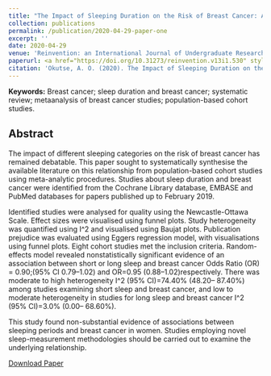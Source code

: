 ```yaml
---
title: "The Impact of Sleeping Duration on the Risk of Breast Cancer: A systematic Review and meta-analysis of population-based cohort studies"
collection: publications
permalink: /publication/2020-04-29-paper-one
excerpt: ''
date: 2020-04-29
venue: 'Reinvention: an International Journal of Undergraduate Research'
paperurl: <a href="https://doi.org/10.31273/reinvention.v13i1.530" style="text-decoration-style: none;">custom link</a>
citation: 'Okutse, A. O. (2020). The Impact of Sleeping Duration on the Risk of Breast Cancer: A systematic review and meta-analysis of population-based cohort studies. <i>Reinvention: an International Journal of Undergraduate Research, 13</i>(1).'
---
```

**Keywords:** Breast cancer; sleep duration and breast cancer; systematic review; metaanalysis of breast cancer studies; population-based cohort studies.
## Abstract

The impact of different sleeping categories on the risk of breast cancer has remained
debatable. This paper sought to systematically synthesise the available literature on
this relationship from population-based cohort studies using meta-analytic
procedures. Studies about sleep duration and breast cancer were identified from the Cochrane
Library database, EMBASE and PubMed databases for papers published up to February
2019.

Identified studies were analysed for quality using the Newcastle-Ottawa Scale. Effect
sizes were visualised using funnel plots. Study heterogeneity was quantified using I^2
and visualised using Baujat plots. Publication prejudice was evaluated using Eggers
regression model, with visualisations using funnel plots.
Eight cohort studies met the inclusion criteria. 
Random-effects model revealed nonstatistically significant evidence of an association between short or long sleep and breast cancer Odds Ratio (OR) = 0.90;(95% CI 0.79–1.02) and OR=0.95 (0.88–1.02)respectively. There was moderate to high heterogeneity I^2 (95% CI)=74.40% (48.20–
87.40%) among studies examining short sleep and breast cancer, and low to moderate
heterogeneity in studies for long sleep and breast cancer I^2 (95% CI)=3.0% (0.00–
68.60%).

This study found non-substantial evidence of associations between sleeping periods
and breast cancer in women. Studies employing novel sleep-measurement
methodologies should be carried out to examine the underlying relationship.

[Download Paper](http://okutse.github.io/files/paper-one.pdf)
